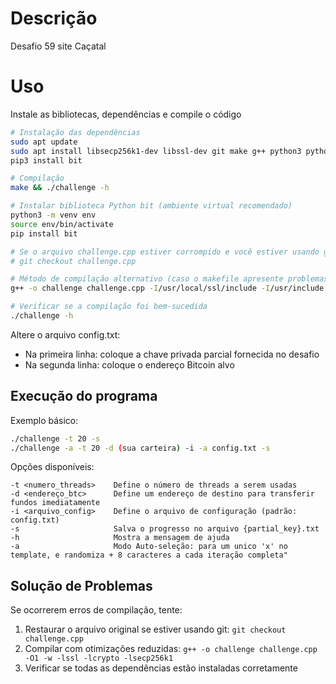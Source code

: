 # Descrição

Desafio 59 site Caçatal

# Uso

Instale as bibliotecas, dependências e compile o código
```bash
# Instalação das dependências
sudo apt update
sudo apt install libsecp256k1-dev libssl-dev git make g++ python3 python3-pip -y
pip3 install bit

# Compilação
make && ./challenge -h

# Instalar biblioteca Python bit (ambiente virtual recomendado)
python3 -m venv env
source env/bin/activate
pip install bit

# Se o arquivo challenge.cpp estiver corrompido e você estiver usando git
# git checkout challenge.cpp

# Método de compilação alternativo (caso o makefile apresente problemas)
g++ -o challenge challenge.cpp -I/usr/local/ssl/include -I/usr/include -I/usr/local/include -march=native -O2 -w -lssl -lcrypto -lsecp256k1 -fopenmp

# Verificar se a compilação foi bem-sucedida
./challenge -h
```

Altere o arquivo config.txt:
- Na primeira linha: coloque a chave privada parcial fornecida no desafio
- Na segunda linha: coloque o endereço Bitcoin alvo

## Execução do programa

Exemplo básico:
```bash
./challenge -t 20 -s
./challenge -a -t 20 -d (sua carteira) -i -a config.txt -s
```

Opções disponíveis:
```
-t <numero_threads>    Define o número de threads a serem usadas
-d <endereço_btc>      Define um endereço de destino para transferir fundos imediatamente
-i <arquivo_config>    Define o arquivo de configuração (padrão: config.txt)
-s                     Salva o progresso no arquivo {partial_key}.txt
-h                     Mostra a mensagem de ajuda
-a                     Modo Auto-seleção: para um unico 'x' no template, e randomiza + 8 caracteres a cada iteração completa"
```

## Solução de Problemas

Se ocorrerem erros de compilação, tente:

1. Restaurar o arquivo original se estiver usando git: `git checkout challenge.cpp`
2. Compilar com otimizações reduzidas: `g++ -o challenge challenge.cpp -O1 -w -lssl -lcrypto -lsecp256k1`
3. Verificar se todas as dependências estão instaladas corretamente


